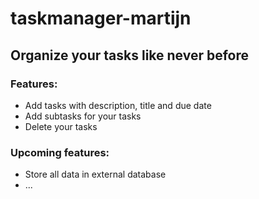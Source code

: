 # taskmanager-martijn

## Organize your tasks like never before

### Features:

- Add tasks with description, title and due date
- Add subtasks for your tasks
- Delete your tasks

### Upcoming features:

- Store all data in external database
- ...